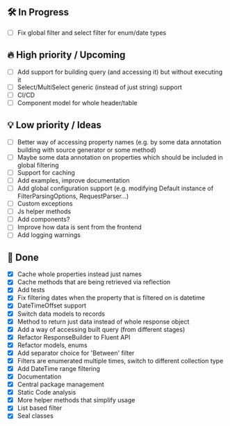 ## 🛠 In Progress

  - [ ] Fix global filter and select filter for enum/date types

## 🔥 High priority / Upcoming

  - [ ] Add support for building query (and accessing it) but without executing it
  - [ ] Select/MultiSelect generic (instead of just string) support
  - [ ] CI/CD
  - [ ] Component model for whole header/table

## 💡 Low priority / Ideas

  - [ ] Better way of accessing property names (e.g. by some data annotation building with source generator or some method)
  - [ ] Maybe some data annotation on properties which should be included in global filtering
  - [ ] Support for caching
  - [ ] Add examples, improve documentation
  - [ ] Add global configuration support (e.g. modifying Default instance of FilterParsingOptions, RequestParser...)
  - [ ] Custom exceptions
  - [ ] Js helper methods
  - [ ] Add components?
  - [ ] Improve how data is sent from the frontend
  - [ ] Add logging warnings

## 🧹 Done

  - [x] Cache whole properties instead just names
  - [x] Cache methods that are being retrieved via reflection
  - [x] Add tests
  - [x] Fix filtering dates when the property that is filtered on is datetime
  - [x] DateTimeOffset support
  - [x] Switch data models to records
  - [x] Method to return just data instead of whole response object
  - [x] Add a way of accessing built query (from different stages)
  - [x] Refactor ResponseBuilder to Fluent API
  - [x] Refactor models, enums
  - [x] Add separator choice for 'Between' filter
  - [x] Filters are enumerated multiple times, switch to different collection type
  - [x] Add DateTime range filtering
  - [x] Documentation
  - [x] Central package management
  - [x] Static Code analysis
  - [x] More helper methods that simplify usage
  - [x] List based filter
  - [x] Seal classes
